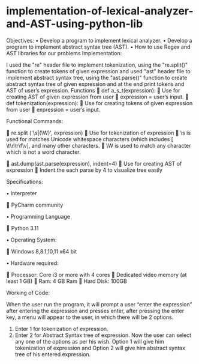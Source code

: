 # implementation-of-lexical-analyzer-and-AST-using-python-lib
Objectives: 
•	Develop a program to implement lexical analyzer.
•	Develop a program to implement abstract syntax tree (AST).
•	How to use Regex and AST libraries for our problems 
Implementation:

I used the "re" header file to implement tokenization, using the "re.split()" function to create tokens of given expression and used "ast" header file to implement abstract syntax tree, using the "ast.parse()" function to create abstract syntax tree of given expression and at the end print tokens and AST of   user’s expression.
Functions
	 def  a_s_t(expression):
	Use for creating AST of given expression from user
	expression = user’s input.
	def  tokenization(expression):
	Use for creating tokens of given expression from user
	expression = user’s input.

Functional Commands:

	re.split ('\s|(\W)', expression)
	Use for tokenization of expression
	\s is used for matches Unicode whitespace characters (which includes [ \t\n\r\f\v], and many other characters.
	\W is used to match any character which is not a word character.

	ast.dump(ast.parse(expression), indent=4)
	Use for creating AST of expression
	Indent the each parse by 4 to visualize tree easily



Specifications:

•	Interpreter 

	PyCharm community

•	Programming Language

	Python 3.11

•	Operating System:

	Windows 8,8.1,10,11 x64 bit

•	Hardware required:

	Processor: Core i3 or more with 4 cores 
	Dedicated video memory (at least 1 GB)
	Ram: 4 GB Ram
	Hard Disk: 100GB

Working of Code:

When the user run the program, it will prompt a user “enter the expression” after entering the expression and presses enter, after pressing the enter key, a menu will appear to the user, in which there will be 2 options. 
1.	Enter 1 for tokenization of expression.
2.	Enter 2 for Abstract Syntax tree of expression.
Now the user can select any one of the options as per his wish. Option 1 will give him tokenization of expression and Option 2 will give him abstract syntax tree of his entered expression.
